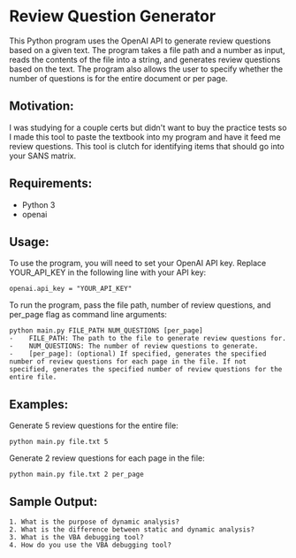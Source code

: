 # Review Question Generator

This Python program uses the OpenAI API to generate review questions based on a given text. The program takes a file path and a number as input, reads the contents of the file into a string, and generates review questions based on the text. The program also allows the user to specify whether the number of questions is for the entire document or per page.

## Motivation:
I was studying for a couple certs but didn't want to buy the practice tests so I made this tool to paste the textbook into my program and have it feed me review questions. This tool is clutch for identifying items that should go into your SANS matrix.

## Requirements:

-    Python 3
-    openai

## Usage:

To use the program, you will need to set your OpenAI API key. Replace YOUR_API_KEY in the following line with your API key:
```
openai.api_key = "YOUR_API_KEY"
```

To run the program, pass the file path, number of review questions, and per_page flag as command line arguments:
```
python main.py FILE_PATH NUM_QUESTIONS [per_page]
-    FILE_PATH: The path to the file to generate review questions for.
-    NUM_QUESTIONS: The number of review questions to generate.
-    [per_page]: (optional) If specified, generates the specified number of review questions for each page in the file. If not specified, generates the specified number of review questions for the entire file.
```

## Examples:

Generate 5 review questions for the entire file:
```
python main.py file.txt 5
```

Generate 2 review questions for each page in the file:
```
python main.py file.txt 2 per_page
```

## Sample Output:
```
1. What is the purpose of dynamic analysis?
2. What is the difference between static and dynamic analysis?
3. What is the VBA debugging tool?
4. How do you use the VBA debugging tool?
```
